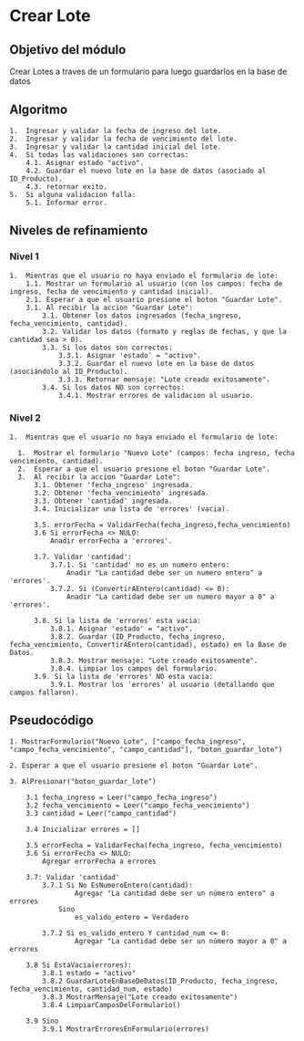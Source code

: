 # Crear Lote

## Objetivo del módulo
Crear Lotes a traves de un formulario para luego guardarlos en la base de datos

## Algoritmo
    1.  Ingresar y validar la fecha de ingreso del lote.
    2.  Ingresar y validar la fecha de vencimiento del lote.
    3.  Ingresar y validar la cantidad inicial del lote.
    4.  Si todas las validaciones son correctas:
        4.1. Asignar estado "activo".
        4.2. Guardar el nuevo lote en la base de datos (asociado al ID_Producto).
        4.3. retornar exito.
    5.  Si alguna validacion falla:
        5.1. Informar error.

## Niveles de refinamiento 

### Nivel 1
    1.  Mientras que el usuario no haya enviado el formulario de lote:
        1.1. Mostrar un formulario al usuario (con los campos: fecha de ingreso, fecha de vencimiento y cantidad inicial).
        2.1. Esperar a que el usuario presione el boton "Guardar Lote".
        3.1. Al recibir la accion "Guardar Lote":
            3.1. Obtener los datos ingresados (fecha_ingreso, fecha_vencimiento, cantidad).
            3.2. Validar los datos (formato y reglas de fechas, y que la cantidad sea > 0).
            3.3. Si los datos son correctos:
                3.3.1. Asignar 'estado' = "activo".
                3.3.2. Guardar el nuevo lote en la base de datos (asociándolo al ID_Producto).
                3.3.3. Retornar mensaje: "Lote creado exitosamente".
            3.4. Si los datos NO son correctos:
                3.4.1. Mostrar errores de validacion al usuario.

### Nivel 2
    1.  Mientras que el usuario no haya enviado el formulario de lote:

      1.  Mostrar el formulario "Nuevo Lote" (campos: fecha ingreso, fecha vencimiento, cantidad).
      2.  Esperar a que el usuario presione el boton "Guardar Lote".
      3.  Al recibir la accion "Guardar Lote":
          3.1. Obtener 'fecha_ingreso' ingresada.
          3.2. Obtener 'fecha_vencimiento' ingresada.
          3.3. Obtener 'cantidad' ingresada.
          3.4. Inicializar una lista de 'errores' (vacia).
          
          3.5. errorFecha = ValidarFecha(fecha_ingreso,fecha_vencimiento)
          3.6 Si errorFecha <> NULO:
              Anadir errorFecha a 'errores'.
                  
          3.7. Validar 'cantidad':
              3.7.1. Si 'cantidad' no es un numero entero:
                  Anadir "La cantidad debe ser un numero entero" a 'errores'.
              3.7.2. Si (ConvertirAEntero(cantidad) <= 0):
                  Anadir "La cantidad debe ser un numero mayor a 0" a 'errores'.
          
          3.8. Si la lista de 'errores' esta vacia:
              3.8.1. Asignar 'estado' = "activo".
              3.8.2. Guardar (ID_Producto, fecha_ingreso, fecha_vencimiento, ConvertirAEntero(cantidad), estado) en la Base de Datos.
              3.8.3. Mostrar mensaje: "Lote creado exitosamente".
              3.8.4. Limpiar los campos del formulario.
          3.9. Si la lista de 'errores' NO esta vacia:
              3.9.1. Mostrar los 'errores' al usuario (detallando que campos fallaron).
        
## Pseudocódigo

    1. MostrarFormulario("Nuevo Lote", ["campo_fecha_ingreso", "campo_fecha_vencimiento", "campo_cantidad"], "boton_guardar_lote")

    2. Esperar a que el usuario presione el boton "Guardar Lote".

    3. AlPresionar("boton_guardar_lote")
        
        3.1 fecha_ingreso = Leer("campo_fecha_ingreso")
        3.2 fecha_vencimiento = Leer("campo_fecha_vencimiento")
        3.3 cantidad = Leer("campo_cantidad")

        3.4 Inicializar errores = [] 

        3.5 errorFecha = ValidarFecha(fecha_ingreso, fecha_vencimiento)
        3.6 Si errorFecha <> NULO:
            Agregar errorFecha a errores
            
        3.7: Validar 'cantidad'
            3.7.1 Si No EsNumeroEntero(cantidad):
                    Agregar "La cantidad debe ser un número entero" a errores
                Sino
                    es_valido_entero = Verdadero
            
            3.7.2 Si es_valido_entero Y cantidad_num <= 0:
                    Agregar "La cantidad debe ser un número mayor a 0" a errores

        3.8 Si EstaVacia(errores):
            3.8.1 estado = "activo"
            3.8.2 GuardarLoteEnBaseDeDatos(ID_Producto, fecha_ingreso, fecha_vencimiento, cantidad_num, estado)
            3.8.3 MostrarMensaje("Lote creado exitosamente")
            3.8.4 LimpiarCamposDelFormulario()
            
        3.9 Sino
            3.9.1 MostrarErroresEnFormulario(errores)
